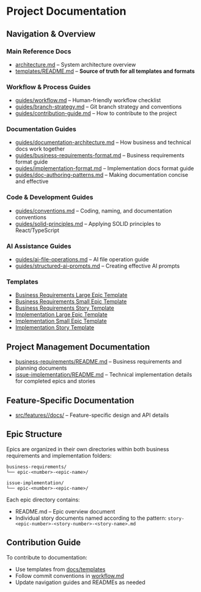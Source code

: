 # Project Documentation

## Navigation & Overview

### Main Reference Docs

- [architecture.md](architecture.md) – System architecture overview
- [templates/README.md](templates/README.md) – **Source of truth for all templates and formats**

### Workflow & Process Guides

- [guides/workflow.md](guides/workflow.md) – Human-friendly workflow checklist
- [guides/branch-strategy.md](guides/branch-strategy.md) – Git branch strategy and conventions
- [guides/contribution-guide.md](guides/contribution-guide.md) – How to contribute to the project

### Documentation Guides

- [guides/documentation-architecture.md](guides/documentation-architecture.md) – How business and technical docs work together
- [guides/business-requirements-format.md](guides/business-requirements-format.md) – Business requirements format guide
- [guides/implementation-format.md](guides/implementation-format.md) – Implementation docs format guide
- [guides/doc-authoring-patterns.md](guides/doc-authoring-patterns.md) – Making documentation concise and effective

### Code & Development Guides

- [guides/conventions.md](guides/conventions.md) – Coding, naming, and documentation conventions
- [guides/solid-principles.md](guides/solid-principles.md) – Applying SOLID principles to React/TypeScript

### AI Assistance Guides

- [guides/ai-file-operations.md](guides/ai-file-operations.md) – AI file operation guide
- [guides/structured-ai-prompts.md](guides/structured-ai-prompts.md) – Creating effective AI prompts

### Templates

- [Business Requirements Large Epic Template](templates/business-requirements-large-epic-template.md)
- [Business Requirements Small Epic Template](templates/business-requirements-small-epic-template.md)
- [Business Requirements Story Template](templates/business-requirements-story-template.md)
- [Implementation Large Epic Template](templates/implementation-large-epic-template.md)
- [Implementation Small Epic Template](templates/implementation-small-epic-template.md)
- [Implementation Story Template](templates/implementation-story-template.md)

## Project Management Documentation

- [business-requirements/README.md](business-requirements/) – Business requirements and planning documents
- [issue-implementation/README.md](issue-implementation/) – Technical implementation details for completed epics and stories

## Feature-Specific Documentation

- [src/features/<feature>/docs/](../src/features/) – Feature-specific design and API details

## Epic Structure

Epics are organized in their own directories within both business requirements and implementation folders:

```
business-requirements/
└── epic-<number>-<epic-name>/

issue-implementation/
└── epic-<number>-<epic-name>/
```

Each epic directory contains:

- README.md – Epic overview document
- Individual story documents named according to the pattern: `story-<epic-number>-<story-number>-<story-name>.md`

## Contribution Guide

To contribute to documentation:

- Use templates from [docs/templates](templates/)
- Follow commit conventions in [workflow.md](workflow.md)
- Update navigation guides and READMEs as needed
